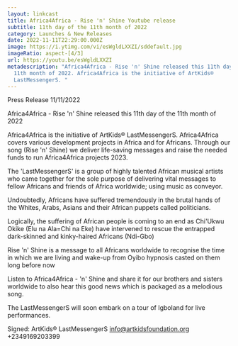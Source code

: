 ```yaml
---
layout: linkcast
title: Africa4Africa - Rise 'n' Shine Youtube release
subtitle: 11th day of the 11th month of 2022
category: Launches & New Releases
date: 2022-11-11T22:29:00.000Z
image: https://i.ytimg.com/vi/esWgldLXXZI/sddefault.jpg
imageRatio: aspect-[4/3]
url: https://youtu.be/esWgldLXXZI
metadescription: "Africa4Africa - Rise 'n' Shine released this 11th day of the
  11th month of 2022. Africa4Africa is the initiative of ArtKids®
  LastMessengerS. "
---
```

Press Release
11/11/2022

Africa4Africa - Rise 'n' Shine released this 11th day of the 11th month of 2022

Africa4Africa is the initiative of ArtKids® LastMessengerS. Africa4Africa covers various development projects in Africa and for Africans. Through our song (Rise 'n' Shine) we deliver life-saving messages and raise the needed funds to run Africa4Africa projects 2023.

The 'LastMessengerS' is a group of highly talented African musical artists who came together for the sole purpose of delivering vital messages to fellow Africans and friends of Africa worldwide; using music as conveyor.

Undoubtedly, Africans have suffered tremendously in the brutal hands of the Whites, Arabs, Asians and their African puppets called politicians.

Logically, the suffering of African people is coming to an end as Chi'Ukwu Okike (Elu na Ala=Chi na Eke) have intervened to rescue the entrapped dark-skinned and kinky-haired Africans (Ndi-Gbo)

Rise 'n' Shine is a message to all Africans worldwide to recognise the time in which we are living and wake-up from Oyibo hypnosis casted on them long before now

Listen to Africa4Africa - 'n' Shine and share it for our brothers and sisters worldwide to also hear this good news which is packaged as a melodious song.

The LastMessengerS will soon embark on a tour of Igboland for live performances.

Signed:
ArtKids® LastMessengerS
info@artkidsfoundation.org
+2349169203399